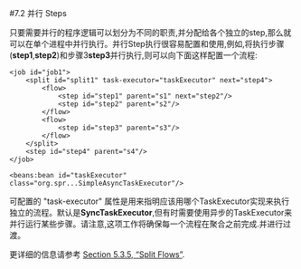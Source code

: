 #7.2 并行 Steps


只要需要并行的程序逻辑可以划分为不同的职责,并分配给各个独立的step,那么就可以在单个进程中并行执行。并行Step执行很容易配置和使用,例如,将执行步骤(**step1**,**step2**)和步骤3**step3**并行执行,则可以向下面这样配置一个流程:


	<job id="job1">
	    <split id="split1" task-executor="taskExecutor" next="step4">
	        <flow>
	            <step id="step1" parent="s1" next="step2"/>
	            <step id="step2" parent="s2"/>
	        </flow>
	        <flow>
	            <step id="step3" parent="s3"/>
	        </flow>
	    </split>
	    <step id="step4" parent="s4"/>
	</job>
	
	<beans:bean id="taskExecutor" class="org.spr...SimpleAsyncTaskExecutor"/>


可配置的 "task-executor" 属性是用来指明应该用哪个TaskExecutor实现来执行独立的流程。默认是**SyncTaskExecutor**,但有时需要使用异步的TaskExecutor来并行运行某些步骤。请注意,这项工作将确保每一个流程在聚合之前完成.并进行过渡。


更详细的信息请参考 [Section 5.3.5, “Split Flows”](http://docs.spring.io/spring-batch/trunk/reference/html/configureStep.html#split-flows).














